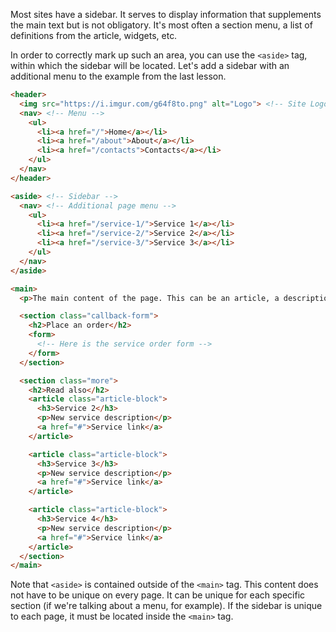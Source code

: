 Most sites have a sidebar. It serves to display information that supplements the main text but is not obligatory. It's most often a section menu, a list of definitions from the article, widgets, etc.

In order to correctly mark up such an area, you can use the `<aside>` tag, within which the sidebar will be located. Let's add a sidebar with an additional menu to the example from the last lesson.

```html
<header>
  <img src="https://i.imgur.com/g64f8to.png" alt="Logo"> <!-- Site Logo -->
  <nav> <!-- Menu -->
    <ul>
      <li><a href="/">Home</a></li>
      <li><a href="/about">About</a></li>
      <li><a href="/contacts">Contacts</a></li>
    </ul>
  </nav>
</header>

<aside> <!-- Sidebar -->
  <nav> <!-- Additional page menu -->
    <ul>
      <li><a href="/service-1/">Service 1</a></li>
      <li><a href="/service-2/">Service 2</a></li>
      <li><a href="/service-3/">Service 3</a></li>
    </ul>
  </nav>
</aside>

<main>
  <p>The main content of the page. This can be an article, a description of a service, data, contact information, or a form to order a service</p>

  <section class="callback-form">
    <h2>Place an order</h2>
    <form>
      <!-- Here is the service order form -->
    </form>
  </section>

  <section class="more">
    <h2>Read also</h2>
    <article class="article-block">
      <h3>Service 2</h3>
      <p>New service description</p>
      <a href="#">Service link</a>
    </article>

    <article class="article-block">
      <h3>Service 3</h3>
      <p>New service description</p>
      <a href="#">Service link</a>
    </article>

    <article class="article-block">
      <h3>Service 4</h3>
      <p>New service description</p>
      <a href="#">Service link</a>
    </article>
  </section>
</main>
```

Note that `<aside>` is contained outside of the `<main>` tag. This content does not have to be unique on every page. It can be unique for each specific section (if we're talking about a menu, for example). If the sidebar is unique to each page, it must be located inside the `<main>` tag.
